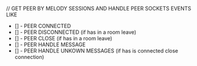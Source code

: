 // GET PEER BY MELODY SESSIONS AND HANDLE PEER SOCKETS EVENTS LIKE 
- [] - PEER CONNECTED
- [] - PEER DISCONNECTED (if has in a room leave)
- [] - PEER CLOSE (if has in a room leave)
- [] - PEER HANDLE MESSAGE
- [] - PEER HANDLE UNKOWN MESSAGES (if has is connected close connection)
